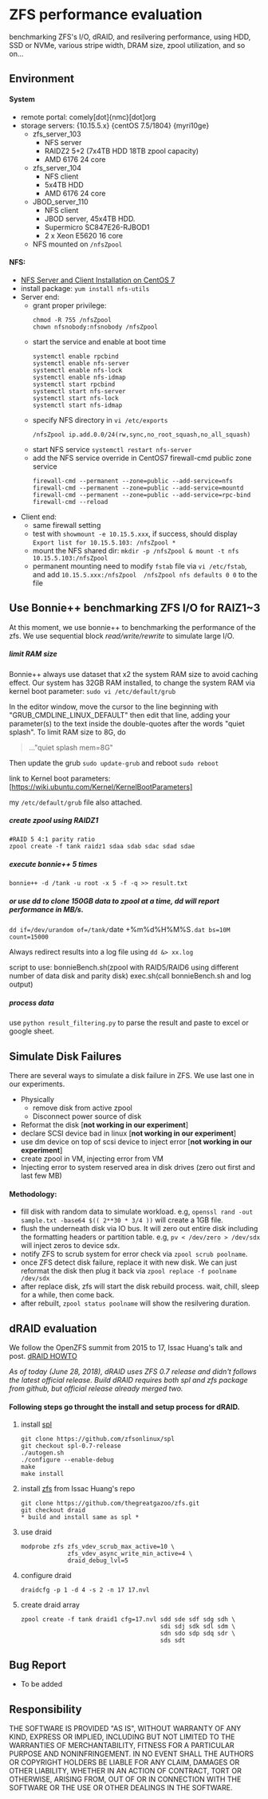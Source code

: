 # ZFS performance evaluation
benchmarking ZFS's I/O, dRAID, and resilvering performance, using HDD, SSD or NVMe, various stripe width, DRAM size, zpool utilization, and so on...

## Environment
#### System
- remote portal: comely[dot]{nmc}[dot]org
- storage servers: {10.15.5.x} {centOS 7.5/1804} {myri10ge}
	- zfs_server_103
		- NFS server
		- RAIDZ2 5+2 (7x4TB HDD 18TB zpool capacity) 
		- AMD 6176 24 core
	- zfs_server_104
		- NFS client
		- 5x4TB HDD
		- AMD 6176 24 core
	- JBOD_server_110
    	- NFS client
    	- JBOD server, 45x4TB HDD. 
    	- Supermicro SC847E26-RJBOD1
    	- 2 x Xeon E5620 16 core
	- NFS mounted on `/nfsZpool`
#### NFS:
- [NFS Server and Client Installation on CentOS 7](https://www.howtoforge.com/nfs-server-and-client-on-centos-7)
- install package: `yum install nfs-utils`
- Server end: 
	- grant proper privilege: 
      ```
      chmod -R 755 /nfsZpool
      chown nfsnobody:nfsnobody /nfsZpool
      ```
	- start the service and enable at boot time
      ```
      systemctl enable rpcbind
      systemctl enable nfs-server
      systemctl enable nfs-lock
      systemctl enable nfs-idmap
      systemctl start rpcbind
      systemctl start nfs-server
      systemctl start nfs-lock
      systemctl start nfs-idmap
      ```
    - specify NFS directory in `vi /etc/exports`
      ```
      /nfsZpool ip.add.0.0/24(rw,sync,no_root_squash,no_all_squash)
      ```
    - start NFS service `systemctl restart nfs-server`
    - add the NFS service override in CentOS7 firewall-cmd public zone service
      ```
      firewall-cmd --permanent --zone=public --add-service=nfs
      firewall-cmd --permanent --zone=public --add-service=mountd
      firewall-cmd --permanent --zone=public --add-service=rpc-bind
      firewall-cmd --reload
      ```
- Client end:
	- same firewall setting
	- test with `showmount -e 10.15.5.xxx`, if success, should display `Export list for 10.15.5.103:
/nfsZpool *`
	- mount the NFS shared dir: `mkdir -p /nfsZpool & mount -t nfs 10.15.5.103:/nfsZpool`
	- permanent mounting need to modify `fstab` file via `vi /etc/fstab`, and add `10.15.5.xxx:/nfsZpool  /nfsZpool	nfs defaults 0 0` to the file


## Use Bonnie++ benchmarking ZFS I/O for RAIZ1~3
At this moment, we use bonnie++ to benchmarking the performance of the zfs. We use sequential block *read/write/rewrite* to simulate large I/O. 
##### limit RAM size
Bonnie++ always use dataset that x2 the system RAM size to avoid caching effect. Our system has 32GB RAM installed, to change the system RAM via kernel boot parameter:
`sudo vi /etc/default/grub`

In the editor window, move the cursor to the line beginning with "GRUB_CMDLINE_LINUX_DEFAULT" then edit that line, adding your parameter(s) to the text inside the double-quotes after the words "quiet splash". To limit RAM size to 8G, do 
>..."quiet splash mem=8G"

Then update the grub `sudo update-grub` and reboot `sudo reboot`

link to Kernel boot parameters: [https://wiki.ubuntu.com/Kernel/KernelBootParameters]

my `/etc/default/grub` file also attached.

##### create zpool using RAIDZ1

```
#RAID 5 4:1 parity ratio
zpool create -f tank raidz1 sdaa sdab sdac sdad sdae
```

##### execute bonnie++ 5 times
`bonnie++ -d /tank -u root -x 5 -f -q >> result.txt`

##### or use dd to clone 150GB data to zpool at a time, dd will report performance in MB/s.
`dd if=/dev/urandom of=/tank/`date +%m%d%H%M%S`.dat bs=10M count=15000`

Always redirect results into a log file using `dd &> xx.log`

script to use: 
bonnieBench.sh(zpool with RAID5/RAID6 using different number of data disk and parity disk) 
exec.sh(call bonnieBench.sh and log output)

##### process data
use `python result_filtering.py` to parse the result and paste to excel or google sheet.

## Simulate Disk Failures
There are several ways to simulate a disk failure in ZFS. We use last one in our experiments. 
- Physically
	- remove disk from active zpool
	- Disconnect power source of disk
- Reformat the disk [**not working in our experiment**]
- declare SCSI device bad in linux [**not working in our experiment**]
- use dm device on top of scsi device to inject error [**not working in our experiment**]
- create zpool in VM, injecting error from VM
- Injecting error to system reserved area in disk drives (zero out first and last few MB)

#### Methodology:
- fill disk with random data to simulate workload. e.g, `openssl rand -out sample.txt -base64 $(( 2**30 * 3/4 ))` will create a 1GB file.
- flush the underneath disk via IO bus. It will zero out entire disk including the formatting headers or partition table. e.g, `pv < /dev/zero > /dev/sdx` will inject zeros to device sdx.
- notify ZFS to scrub system for error check via `zpool scrub poolname`.
- once ZFS detect disk failure, replace it with new disk. We can just reformat the disk then plug it back via `zpool replace -f poolname /dev/sdx`
- after replace disk, zfs will start the disk rebuild process. wait, chill, sleep for a while, then come back.
- after rebuilt, `zpool status poolname` will show the resilvering duration.

## dRAID evaluation
We follow the OpenZFS summit from 2015 to 17, Issac Huang's talk and post. 
[dRAID HOWTO](https://github.com/zfsonlinux/zfs/wiki/dRAID-HOWTO)

*As of today (June 28, 2018), dRAID uses ZFS 0.7 release and didn't follows the latest official release. Build dRAID requires both spl and zfs package from github, but official release already merged two.*

#### Following steps go throught the install and setup process for dRAID.
1.	install [spl](https://github.com/zfsonlinux/spl)
	```
    git clone https://github.com/zfsonlinux/spl
    git checkout spl-0.7-release
    ./autogen.sh
    ./configure --enable-debug
    make
    make install
    ```
2.	install [zfs](https://github.com/thegreatgazoo/zfs) from Issac Huang's repo
	```
    git clone https://github.com/thegreatgazoo/zfs.git
    git checkout draid
    * build and install same as spl *
    ```
3. use draid
	```
    modprobe zfs zfs_vdev_scrub_max_active=10 \ 
    			 zfs_vdev_async_write_min_active=4 \ 
                 draid_debug_lvl=5
    ```
4. configure draid
	```
    draidcfg -p 1 -d 4 -s 2 -n 17 17.nvl
    ```
5. create draid array
	```
    zpool create -f tank draid1 cfg=17.nvl sdd sde sdf sdg sdh \ 
    									   sdi sdj sdk sdl sdm \ 
                                           sdn sdo sdp sdq sdr \ 
                                           sds sdt
    ```




## Bug Report
- To be added

## Responsibility
THE SOFTWARE IS PROVIDED "AS IS", WITHOUT WARRANTY OF ANY KIND, EXPRESS OR IMPLIED, INCLUDING BUT NOT LIMITED TO THE WARRANTIES OF MERCHANTABILITY, FITNESS FOR A PARTICULAR PURPOSE AND NONINFRINGEMENT. IN NO EVENT SHALL THE AUTHORS OR COPYRIGHT HOLDERS BE LIABLE FOR ANY CLAIM, DAMAGES OR OTHER LIABILITY, WHETHER IN AN ACTION OF CONTRACT, TORT OR OTHERWISE, ARISING FROM, OUT OF OR IN CONNECTION WITH THE SOFTWARE OR THE USE OR OTHER DEALINGS IN THE SOFTWARE.
